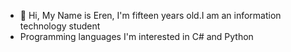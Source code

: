 - 👋 Hi, My Name is Eren, I'm fifteen years old.I am an information technology student
- Programming languages I'm interested in C# and Python

